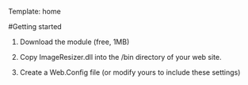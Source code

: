 Template: home

#Getting started

1) Download the module (free, 1MB)

2) Copy ImageResizer.dll into the /bin directory of your web site.

3) Create a Web.Config file (or modify yours to include these settings)

<pre><code>
</code>
</pre>
